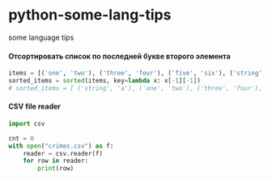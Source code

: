 # python-some-lang-tips
some language tips 

#### Отсортировать список по последней букве второго элемента
``` Python
items = [('one', 'two'), ('three', 'four'), ('five', 'six'), ('string', 'a')]
sorted_items = sorted(items, key=lambda x: x[-1][-1])  
# sorted_items = [ ('string', 'a'), ('one', 'two'), ('three', 'four'), ('five', 'six')]
```
#### CSV file reader
``` Python
import csv

cnt = 0
with open("crimes.csv") as f:
    reader = csv.reader(f)
    for row in reader:
        print(row)
```
